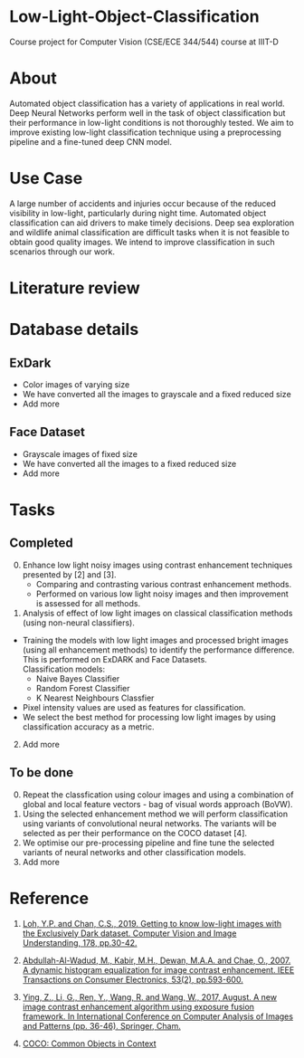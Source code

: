 # Low-Light-Object-Classification
Course project for Computer Vision (CSE/ECE 344/544) course at IIIT-D

# About
Automated object classification has a variety of applications in real world. Deep Neural Networks perform well in the task of object classification but their performance in low-light conditions is not thoroughly tested. 
We aim to improve existing low-light classification technique using a preprocessing pipeline and a fine-tuned deep CNN model.

# Use Case
A large number of accidents and injuries occur because of the reduced visibility in low-light, particularly during night
time. Automated object classification can aid drivers to make timely decisions.
Deep sea exploration and wildlife animal classification are difficult tasks when it is not feasible to obtain good quality
images. We intend to improve classification in such scenarios through our work.

# Literature review

# Database details

## ExDark
- Color images of varying size
- We have converted all the images to grayscale and a fixed reduced size
- Add more

## Face Dataset
- Grayscale images of fixed size
- We have converted all the images to a fixed reduced size
- Add more

# Tasks

## Completed
0. Enhance low light noisy images using contrast enhancement techniques presented by [2] and [3].  
    - Comparing and contrasting various contrast enhancement methods.   
    - Performed on various low light noisy images and then improvement is assessed for all methods.  
1. Analysis of effect of low light images on classical classification methods (using non-neural classifiers).
- Training the models with low light images and processed bright images (using all enhancement methods) to identify the performance difference. This is performed on ExDARK and Face Datasets.  
    Classification models:
    - Naive Bayes Classifier
    - Random Forest Classifier
    - K Nearest Neighbours Classfier  
- Pixel intensity values are used as features for classification.   
- We select the best method for processing low light images by using classification accuracy as a metric.
2. Add more

## To be done
0. Repeat the classfication using colour images and using a combination of global and local feature vectors - bag of visual words approach (BoVW).
1. Using the selected enhancement method we will perform classification using variants of convolutional neural networks. The variants will be selected as per their performance on the COCO dataset [4].
2. We optimise our pre-processing pipeline and fine tune the selected variants of neural networks and other classification models.
2. Add more 

# Reference

1. [Loh, Y.P. and Chan, C.S., 2019. Getting to know low-light images with the Exclusively Dark dataset. Computer Vision and Image Understanding, 178, pp.30-42.](https://arxiv.org/abs/1805.11227)

2. [Abdullah-Al-Wadud, M., Kabir, M.H., Dewan, M.A.A. and Chae, O., 2007. A dynamic histogram equalization for image contrast enhancement. IEEE Transactions on Consumer Electronics, 53(2), pp.593-600.](https://ieeexplore.ieee.org/stamp/stamp.jsp?arnumber=4266947)

3. [Ying, Z., Li, G., Ren, Y., Wang, R. and Wang, W., 2017, August. A new image contrast enhancement algorithm using exposure fusion framework. In International Conference on Computer Analysis of Images and Patterns (pp. 36-46). Springer, Cham.](https://link.springer.com/chapter/10.1007/978-3-319-64698-5_4)

4. [COCO: Common Objects in Context](http://cocodataset.org/#home)